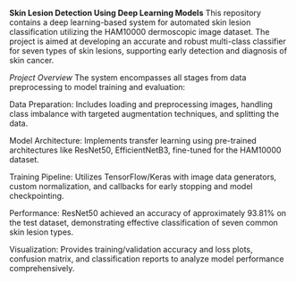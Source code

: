 **Skin Lesion Detection Using Deep Learning Models**
This repository contains a deep learning-based system for automated skin lesion classification utilizing the HAM10000 dermoscopic image dataset. The project is aimed at developing an accurate and robust multi-class classifier for seven types of skin lesions, supporting early detection and diagnosis of skin cancer.

*Project Overview*
The system encompasses all stages from data preprocessing to model training and evaluation:

Data Preparation: Includes loading and preprocessing images, handling class imbalance with targeted augmentation techniques, and splitting the data.

Model Architecture: Implements transfer learning using pre-trained architectures like ResNet50, EfficientNetB3, fine-tuned for the HAM10000 dataset.

Training Pipeline: Utilizes TensorFlow/Keras with image data generators, custom normalization, and callbacks for early stopping and model checkpointing.

Performance: ResNet50 achieved an accuracy of approximately 93.81% on the test dataset, demonstrating effective classification of seven common skin lesion types.

Visualization: Provides training/validation accuracy and loss plots, confusion matrix, and classification reports to analyze model performance comprehensively.
